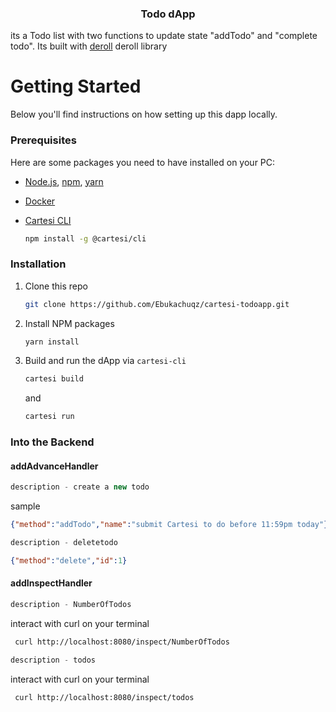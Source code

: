  <h3 align="center">Todo dApp</h3>
its a Todo list with two functions to update state "addTodo" and "complete todo". Its built with <a href = "https://github.com/tuler/deroll?_gl=1*1lc7xe5*_ga*MTc2NzA4NzE3MS4xNzIyNzEyOTM0*_ga_HM92STPNFJ*MTcyMjgyNDQ3NC4xMi4xLjE3MjI4MjUwNzEuNTMuMC4w*_gcl_au*ODAyMTI4ODY4LjE3MjI3MTI5MzQ."> deroll</a> deroll library 

# Getting Started
Below you'll find instructions on how setting up this dapp locally.

### Prerequisites
Here are some packages you need to have installed on your PC:

* [Node.js](https://nodejs.org/en), [npm](https://docs.npmjs.com/cli/v10/configuring-npm/install), [yarn](https://classic.yarnpkg.com/lang/en/docs/install/#debian-stable)

* [Docker](https://docs.docker.com/get-docker/)

* [Cartesi CLI](https://docs.cartesi.io/cartesi-rollups/1.3/development/migration/#install-cartesi-cli)
  ```sh
  npm install -g @cartesi/cli
  ```

### Installation

1. Clone this repo
   ```sh
   git clone https://github.com/Ebukachuqz/cartesi-todoapp.git
   ```
2. Install NPM packages
   ```sh
   yarn install
   ```
3. Build and run the dApp via `cartesi-cli`
   ```sh
   cartesi build
   ```
   and
   ```sh
   cartesi run
   ```
### Into the Backend

#### addAdvanceHandler


```js
description - create a new todo
```
sample
```json
{"method":"addTodo","name":"submit Cartesi to do before 11:59pm today"}
```

```js
description - deletetodo 
```
```json
{"method":"delete","id":1}
```

#### addInspectHandler

```js
description - NumberOfTodos 
```
interact with <bold>curl</bold> on your terminal

```sh
 curl http://localhost:8080/inspect/NumberOfTodos
```

```js
description - todos 
```
interact with <bold>curl</bold> on your terminal

```sh
 curl http://localhost:8080/inspect/todos
```




